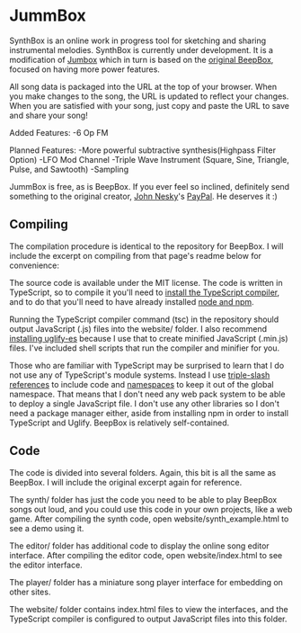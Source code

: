 # JummBox
SynthBox is an online work in progress tool for sketching and sharing instrumental melodies.
SynthBox is currently under development.
It is a modification of [Jumbox](jummbus.bitbucket.io) which in turn is based on the [original BeepBox](https://beepbox.co), focused on having more power features.

All song data is packaged into the URL at the top of your browser. When you make
changes to the song, the URL is updated to reflect your changes. When you are
satisfied with your song, just copy and paste the URL to save and share your
song!

Added Features:
-6 Op FM

Planned Features:
-More powerful subtractive synthesis(Highpass Filter Option)
-LFO Mod Channel
-Triple Wave Instrument (Square, Sine, Triangle, Pulse, and Sawtooth)
-Sampling

JummBox is free, as is BeepBox. If you ever feel so inclined, definitely send something to the original creator, [John Nesky](http://www.johnnesky.com/)'s
[PayPal](https://www.paypal.com/cgi-bin/webscr?cmd=_donations&business=QZJTX9GRYEV9N&currency_code=USD). He deserves it :)

## Compiling

The compilation procedure is identical to the repository for BeepBox. I will include the excerpt on compiling from that page's readme below for convenience:

The source code is available under the MIT license. The code is written in
TypeScript, so to compile it you'll need to
[install the TypeScript compiler](https://www.typescriptlang.org/index.html#download-links),
and to do that you'll need to have already installed
[node and npm](https://nodejs.org/).

Running the TypeScript compiler command (tsc) in the repository should output
JavaScript (.js) files into the website/ folder. I also recommend
[installing uglify-es](https://www.npmjs.com/package/uglify-es)
because I use that to create minified JavaScript (.min.js) files. I've included
shell scripts that run the compiler and minifier for you.

Those who are familiar with TypeScript may be surprised to learn that I do not
use any of TypeScript's module systems. Instead I use
[triple-slash references](https://www.typescriptlang.org/docs/handbook/triple-slash-directives.html)
to include code and
[namespaces](https://www.typescriptlang.org/docs/handbook/namespaces.html)
to keep it out of the global namespace. That means that I don't need any web
pack system to be able to deploy a single JavaScript file. I don't use any other
libraries so I don't need a package manager either, aside from installing npm in
order to install TypeScript and Uglify. BeepBox is relatively self-contained.

## Code

The code is divided into several folders. Again, this bit is all the same as BeepBox. I will include the original excerpt again for reference.

The synth/ folder has just the code you need to be able to play BeepBox songs
out loud, and you could use this code in your own projects, like a web game.
After compiling the synth code, open website/synth_example.html to see a demo
using it.

The editor/ folder has additional code to display the online song editor
interface. After compiling the editor code, open website/index.html to see the
editor interface.

The player/ folder has a miniature song player interface for embedding on other
sites.

The website/ folder contains index.html files to view the interfaces, and the
TypeScript compiler is configured to output JavaScript files into this folder.
